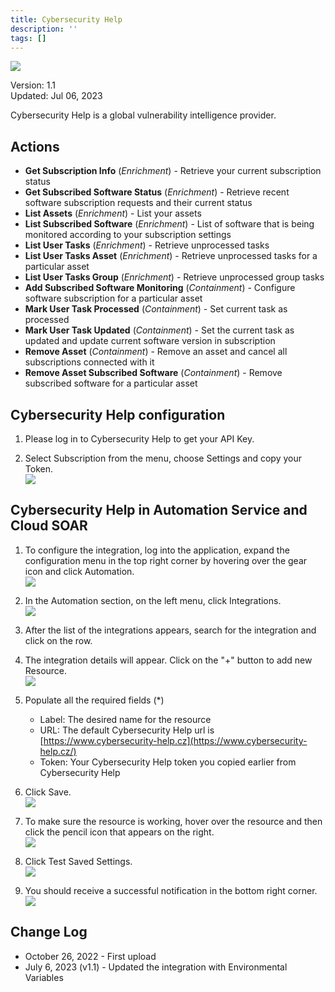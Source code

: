 ```yaml
---
title: Cybersecurity Help
description: ''
tags: []
---
```


![](/img/platform-services/automation-service/app-central/logos/cybersecurity-help.png)

Version: 1.1  
Updated: Jul 06, 2023

Cybersecurity Help is a global vulnerability intelligence provider.

## Actions

* **Get Subscription Info** (*Enrichment*) - Retrieve your current subscription status
* **Get Subscribed Software Status** (*Enrichment*) - Retrieve recent software subscription requests and their current status
* **List Assets** (*Enrichment*) - List your assets
* **List Subscribed Software** (*Enrichment*) - List of software that is being monitored according to your subscription settings
* **List User Tasks** (*Enrichment*) - Retrieve unprocessed tasks
* **List User Tasks Asset** (*Enrichment*) - Retrieve unprocessed tasks for a particular asset
* **List User Tasks Group** (*Enrichment*) - Retrieve unprocessed group tasks
* **Add Subscribed Software Monitoring** (*Containment*) - Configure software subscription for a particular asset
* **Mark User Task Processed** (*Containment*) - Set current task as processed
* **Mark User Task Updated** (*Containment*) - Set the current task as updated and update current software version in subscription
* **Remove Asset** (*Containment*) - Remove an asset and cancel all subscriptions connected with it
* **Remove Asset Subscribed Software** (*Containment*) - Remove subscribed software for a particular asset

## Cybersecurity Help configuration

1. Please log in to Cybersecurity Help to get your API Key.

1. Select Subscription from the menu, choose Settings and copy your Token. <br/>![](/img/platform-services/automation-service/app-central/integrations/cybersecurity-help/cybersecurity-help-1.png)

## Cybersecurity Help in Automation Service and Cloud SOAR

1. To configure the integration, log into the application, expand the configuration menu in the top right corner by hovering over the gear icon and click Automation. <br/>![](/img/platform-services/automation-service/app-central/integrations/cybersecurity-help/cybersecurity-help-2.png)

1. In the Automation section, on the left menu, click Integrations. <br/>![](/img/platform-services/automation-service/app-central/integrations/cybersecurity-help/cybersecurity-help-3.png)

1. After the list of the integrations appears, search for the integration and click on the row.

1. The integration details will appear. Click on the "+" button to add new Resource. <br/>![](/img/platform-services/automation-service/app-central/integrations/cybersecurity-help/cybersecurity-help-4.png)

1. Populate all the required fields (\*)
   * Label: The desired name for the resource
   * URL: The default Cybersecurity Help url is [https://www.cybersecurity-help.cz](https://www.cybersecurity-help.cz/)
   * Token: Your Cybersecurity Help token you copied earlier from Cybersecurity Help

1. Click Save. <br/>![](/img/platform-services/automation-service/app-central/integrations/cybersecurity-help/cybersecurity-help-5.png)

1. To make sure the resource is working, hover over the resource and then click the pencil icon that appears on the right. <br/>![](/img/platform-services/automation-service/app-central/integrations/cybersecurity-help/cybersecurity-help-6.png)

1. Click Test Saved Settings. <br/>![](/img/platform-services/automation-service/app-central/integrations/cybersecurity-help/cybersecurity-help-7.png)

1. You should receive a successful notification in the bottom right corner. <br/>![](/img/platform-services/automation-service/app-central/integrations/cybersecurity-help/cybersecurity-help-8.png)

## Change Log

* October 26, 2022 - First upload
* July 6, 2023 (v1.1) - Updated the integration with Environmental Variables
